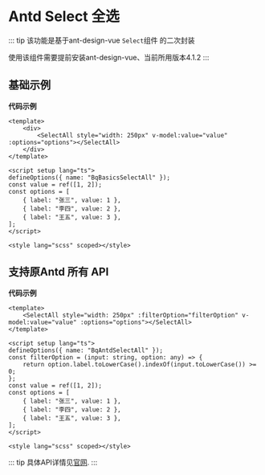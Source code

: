 <!--
 * @Author: jack.hai
 * @Date: 2024-05-20 09:34:29
 * @LastEditTime: 2024-05-23 10:11:19
 * @Description: 
-->
# Antd Select 全选
::: tip
该功能是基于ant-design-vue ```Select```组件 的二次封装

使用该组件需要提前安装ant-design-vue、当前所用版本4.1.2
:::


## 基础示例

<BqBasicsSelectAll/>

**代码示例**
```vue
<template>
    <div>
        <SelectAll style="width: 250px" v-model:value="value" :options="options"></SelectAll>
    </div>
</template>

<script setup lang="ts">
defineOptions({ name: "BqBasicsSelectAll" });
const value = ref([1, 2]);
const options = [
    { label: "张三", value: 1 },
    { label: "李四", value: 2 },
    { label: "王五", value: 3 },
];
</script>

<style lang="scss" scoped></style>
```

## 支持原Antd 所有 API

<BqAntdSelectAll/>

**代码示例**

```vue
<template>
    <SelectAll style="width: 250px" :filterOption="filterOption" v-model:value="value" :options="options"></SelectAll>
</template>

<script setup lang="ts">
defineOptions({ name: "BqAntdSelectAll" });
const filterOption = (input: string, option: any) => {
    return option.label.toLowerCase().indexOf(input.toLowerCase()) >= 0;
};
const value = ref([1, 2]);
const options = [
    { label: "张三", value: 1 },
    { label: "李四", value: 2 },
    { label: "王五", value: 3 },
];
</script>

<style lang="scss" scoped></style>
```

::: tip
具体API详情见[官网](https://www.antdv.com/components/select-cn).
:::
